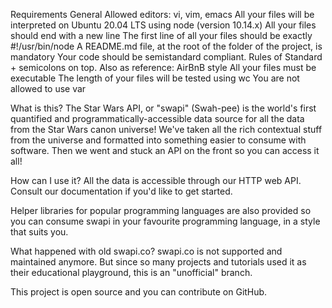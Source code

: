 Requirements
General
Allowed editors: vi, vim, emacs
All your files will be interpreted on Ubuntu 20.04 LTS using node (version 10.14.x)
All your files should end with a new line
The first line of all your files should be exactly #!/usr/bin/node
A README.md file, at the root of the folder of the project, is mandatory
Your code should be semistandard compliant. Rules of Standard + semicolons on top. Also as reference: AirBnB style
All your files must be executable
The length of your files will be tested using wc
You are not allowed to use var

What is this?
The Star Wars API, or "swapi" (Swah-pee) is the world's first quantified and programmatically-accessible data source for all the data from the Star Wars canon universe!
We've taken all the rich contextual stuff from the universe and formatted into something easier to consume with software. Then we went and stuck an API on the front so you can access it all!


How can I use it?
All the data is accessible through our HTTP web API. Consult our documentation if you'd like to get started.

Helper libraries for popular programming languages are also provided so you can consume swapi in your favourite programming language, in a style that suits you.

What happened with old swapi.co?
swapi.co is not supported and maintained anymore. But since so many projects and tutorials used it as their educational playground, this is an "unofficial" branch.

This project is open source and you can contribute on GitHub.
